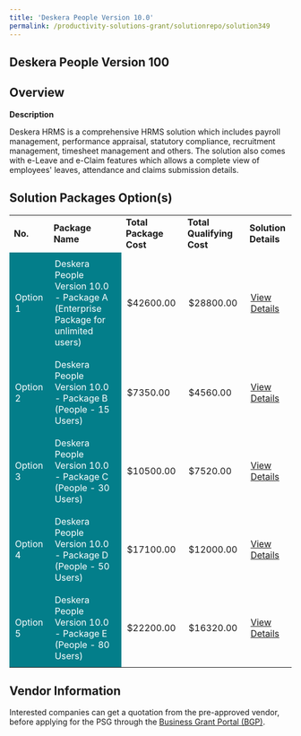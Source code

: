 ```yaml
---
title: 'Deskera People Version 10.0'
permalink: /productivity-solutions-grant/solutionrepo/solution349
---
```


## Deskera People Version 100

## Overview

**Description**

Deskera HRMS is a comprehensive HRMS solution which includes payroll management, performance appraisal, statutory compliance, recruitment management, timesheet management and others. The solution also comes with e-Leave and e-Claim features which allows a complete view of employees' leaves, attendance and claims submission details.

## Solution Packages Option(s)

<table>
<tr>
<td><b>No.</b></td>
<td><b>Package Name</b></td>
<td><b>Total Package Cost</b></td>
<td><b>Total Qualifying Cost</b></td>
<td><b>Solution Details</b></td>
</tr>
<tr>
<td style='padding: 10px; background-color: #037E8A; color: #FFFFFF;'>Option 1</td>
<td style='padding: 10px; background-color: #037E8A; color: #FFFFFF;'>Deskera People Version 10.0 - Package A (Enterprise Package for unlimited users)</td>
<td style='padding: 10px;'>$42600.00</td>
<td style='padding: 10px;'>$28800.00</td>
<td style='padding: 10px;'><a href='https://www.gobusiness.gov.sg/images/psg/Desensitised_Deskera_HRMS_Annex_3_CR_wef_17_Dec_2020_Part_1.pdf' target='_blank'>View Details</a></td>
</tr>
<tr>
<td style='padding: 10px; background-color: #037E8A; color: #FFFFFF;'>Option 2</td>
<td style='padding: 10px; background-color: #037E8A; color: #FFFFFF;'>Deskera People Version 10.0 - Package B (People - 15 Users)</td>
<td style='padding: 10px;'>$7350.00</td>
<td style='padding: 10px;'>$4560.00</td>
<td style='padding: 10px;'><a href='https://www.gobusiness.gov.sg/images/psg/Desensitised_Deskera_HRMS_Annex_3_CR_wef_17_Dec_2020_Part_2.pdf' target='_blank'>View Details</a></td>
</tr>
<tr>
<td style='padding: 10px; background-color: #037E8A; color: #FFFFFF;'>Option 3</td>
<td style='padding: 10px; background-color: #037E8A; color: #FFFFFF;'>Deskera People Version 10.0 - Package C (People - 30 Users)</td>
<td style='padding: 10px;'>$10500.00</td>
<td style='padding: 10px;'>$7520.00</td>
<td style='padding: 10px;'><a href='https://www.gobusiness.gov.sg/images/psg/Desensitised_Deskera_HRMS_Annex_3_CR_wef_17_Dec_2020_Part_3.pdf' target='_blank'>View Details</a></td>
</tr>
<tr>
<td style='padding: 10px; background-color: #037E8A; color: #FFFFFF;'>Option 4</td>
<td style='padding: 10px; background-color: #037E8A; color: #FFFFFF;'>Deskera People Version 10.0 - Package D (People - 50 Users)</td>
<td style='padding: 10px;'>$17100.00</td>
<td style='padding: 10px;'>$12000.00</td>
<td style='padding: 10px;'><a href='https://www.gobusiness.gov.sg/images/psg/Desensitised_Deskera_HRMS_Annex_3_CR_wef_17_Dec_2020_Part_4.pdf' target='_blank'>View Details</a></td>
</tr>
<tr>
<td style='padding: 10px; background-color: #037E8A; color: #FFFFFF;'>Option 5</td>
<td style='padding: 10px; background-color: #037E8A; color: #FFFFFF;'>Deskera People Version 10.0 - Package E (People - 80 Users)</td>
<td style='padding: 10px;'>$22200.00</td>
<td style='padding: 10px;'>$16320.00</td>
<td style='padding: 10px;'><a href='https://www.gobusiness.gov.sg/images/psg/Desensitised_Deskera_HRMS_Annex_3_CR_wef_17_Dec_2020_Part_5.pdf' target='_blank'>View Details</a></td>
</tr>
</table>

## Vendor Information

 

Interested companies can get a quotation from the pre-approved vendor, before applying for the PSG through the <a href='https://www.businessgrants.gov.sg/' target='_blank' rel='noopener'>Business Grant Portal (BGP)</a>.

<script src="/jquery/resize-tables.js"></script>
